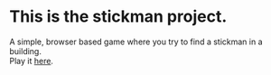 This is the stickman project.
========
A simple, browser based game where you try to find a stickman in a building.  
 Play it [here](http://www.skynet.ie~luckyluke).
